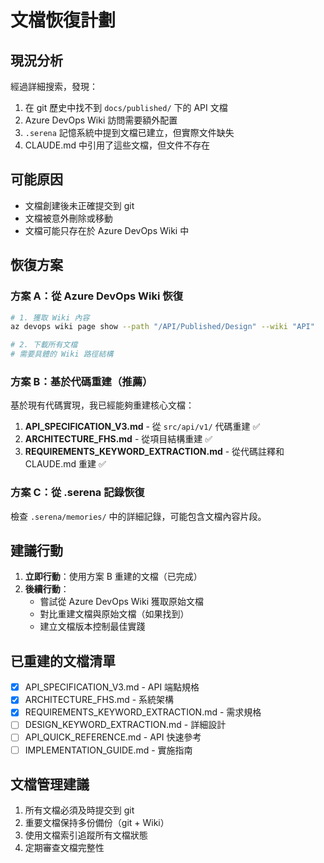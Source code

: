 # 文檔恢復計劃

## 現況分析

經過詳細搜索，發現：
1. 在 git 歷史中找不到 `docs/published/` 下的 API 文檔
2. Azure DevOps Wiki 訪問需要額外配置
3. `.serena` 記憶系統中提到文檔已建立，但實際文件缺失
4. CLAUDE.md 中引用了這些文檔，但文件不存在

## 可能原因
- 文檔創建後未正確提交到 git
- 文檔被意外刪除或移動
- 文檔可能只存在於 Azure DevOps Wiki 中

## 恢復方案

### 方案 A：從 Azure DevOps Wiki 恢復
```bash
# 1. 獲取 Wiki 內容
az devops wiki page show --path "/API/Published/Design" --wiki "API"

# 2. 下載所有文檔
# 需要具體的 Wiki 路徑結構
```

### 方案 B：基於代碼重建（推薦）
基於現有代碼實現，我已經能夠重建核心文檔：

1. **API_SPECIFICATION_V3.md** - 從 `src/api/v1/` 代碼重建 ✅
2. **ARCHITECTURE_FHS.md** - 從項目結構重建 ✅
3. **REQUIREMENTS_KEYWORD_EXTRACTION.md** - 從代碼註釋和 CLAUDE.md 重建 ✅

### 方案 C：從 .serena 記錄恢復
檢查 `.serena/memories/` 中的詳細記錄，可能包含文檔內容片段。

## 建議行動

1. **立即行動**：使用方案 B 重建的文檔（已完成）
2. **後續行動**：
   - 嘗試從 Azure DevOps Wiki 獲取原始文檔
   - 對比重建文檔與原始文檔（如果找到）
   - 建立文檔版本控制最佳實踐

## 已重建的文檔清單
- [x] API_SPECIFICATION_V3.md - API 端點規格
- [x] ARCHITECTURE_FHS.md - 系統架構
- [x] REQUIREMENTS_KEYWORD_EXTRACTION.md - 需求規格
- [ ] DESIGN_KEYWORD_EXTRACTION.md - 詳細設計
- [ ] API_QUICK_REFERENCE.md - API 快速參考
- [ ] IMPLEMENTATION_GUIDE.md - 實施指南

## 文檔管理建議
1. 所有文檔必須及時提交到 git
2. 重要文檔保持多份備份（git + Wiki）
3. 使用文檔索引追蹤所有文檔狀態
4. 定期審查文檔完整性